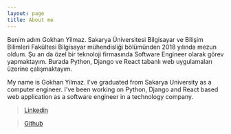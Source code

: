 ```yaml
---
layout: page
title: About me
---
```



Benim adım Gokhan Yilmaz. Sakarya Üniversitesi Bilgisayar ve Bilişim Bilimleri Fakültesi Bilgisayar mühendisliği bölümünden 2018 yılında mezun oldum. Şu an da özel bir teknoloji firmasında Software Engineer olarak görev yapmaktayım. Burada Python, Django ve React tabanlı web uygulamaları üzerine çalışmaktayım. 


My name is Gokhan Yilmaz. I've graduated from Sakarya University as a computer engineer. I've been working on Python, Django and React based web application as a software engineer in a technology company. 


> [Linkedin](https://www.linkedin.com/in/itsgokhanyilmaz/)

> [Github](https://github.com/itsgokhanyilmaz)
